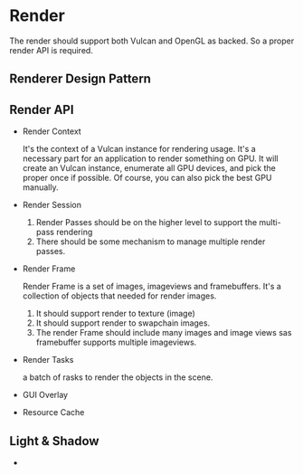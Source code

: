 # Render

The render should support both Vulcan and OpenGL as backed.
So a proper render API is required.



## Renderer Design Pattern

## Render API

* Render Context

  It's the context of a Vulcan instance for rendering usage. It's a necessary part for an application to render something on GPU.  It will create an Vulcan instance, enumerate  all GPU devices, and pick the proper once if possible. Of course, you can also pick the best GPU manually. 

* Render Session

  1. Render Passes should be on the higher level to support the multi-pass rendering
  2. There should be some mechanism to manage multiple render passes.

* Render Frame

  Render Frame is a set of images, imageviews and framebuffers. It's a collection of objects that needed for render images.
  1. It should support render to texture (image)
  2. It should support render to swapchain images.
  3. The render Frame should include many images and image views sas framebuffer supports multiple imageviews.

* Render Tasks
  
  a batch of rasks to render the objects in the scene.

* GUI Overlay

* Resource Cache

## Light & Shadow

* 